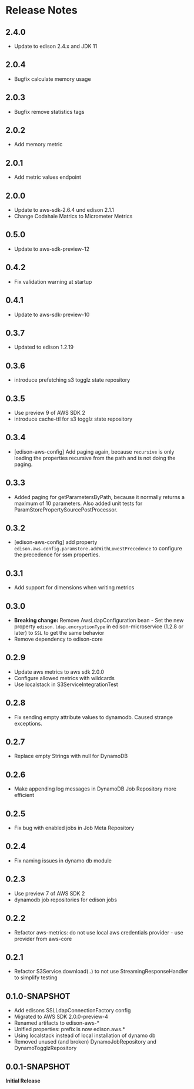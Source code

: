 # Release Notes

## 2.4.0
* Update to edison 2.4.x and JDK 11

## 2.0.4
 * Bugfix calculate memory usage

## 2.0.3
 * Bugfix remove statistics tags

## 2.0.2
 * Add memory metric

## 2.0.1
 * Add metric values endpoint

## 2.0.0
* Update to aws-sdk-2.6.4 und edison 2.1.1
* Change Codahale Matrics to Micrometer Metrics

## 0.5.0
* Update to aws-sdk-preview-12

## 0.4.2
* Fix validation warning at startup

## 0.4.1
* Update to aws-sdk-preview-10

## 0.3.7
* Updated to edison 1.2.19

## 0.3.6
* introduce prefetching s3 togglz state repository

## 0.3.5
* Use preview 9 of AWS SDK 2
* introduce cache-ttl for s3 togglz state repository

## 0.3.4
* [edison-aws-config] Add paging again, because `recursive` is only loading the properties recursive from the path and is not doing the paging.

## 0.3.3
* Added paging for getParametersByPath, because it normally returns a maximum of 10 parameters. Also added unit tests for ParamStorePropertySourcePostProcessor.

## 0.3.2
* [edison-aws-config] add property `edison.aws.config.paramstore.addWithLowestPrecedence` to configure the precedence for ssm properties.

## 0.3.1
* Add support for dimensions when writing metrics

## 0.3.0
* **Breaking change:**
  Remove AwsLdapConfiguration bean - 
  Set the new property `edison.ldap.encryptionType` in edison-microservice (1.2.8 or later) to `SSL` to get the same behavior 
* Remove dependency to edison-core

## 0.2.9
* Update aws metrics to aws sdk 2.0.0
* Configure allowed metrics with wildcards
* Use localstack in S3ServiceIntegrationTest

## 0.2.8
* Fix sending empty attribute values to dynamodb. Caused strange exceptions.

## 0.2.7
* Replace empty Strings with null for DynamoDB

## 0.2.6
* Make appending log messages in DynamoDB Job Repository more efficient

## 0.2.5
* Fix bug with enabled jobs in Job Meta Repository

## 0.2.4
* Fix naming issues in dynamo db module

## 0.2.3
* Use preview 7 of AWS SDK 2
* dynamodb job repositories for edison jobs

## 0.2.2
* Refactor aws-metrics: do not use local aws credentials provider  - use provider from aws-core

## 0.2.1
* Refactor S3Service.download(..) to not use StreamingResponseHandler to simplify testing  

## 0.1.0-SNAPSHOT

* Add edisons SSLLdapConnectionFactory config
* Migrated to AWS SDK 2.0.0-preview-4
* Renamed artifacts to edison-aws-*
* Unified properties: prefix is now edison.aws.*
* Using localstack instead of local installation of dynamo db
* Removed unused (and broken) DynamoJobRepository and DynamoTogglzRepository

## 0.0.1-SNAPSHOT

**Initial Release**
